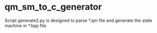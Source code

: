 # qm_sm_to_c_generator

Script generate2.py is designed to parse *.qm file and generate the state machine in *.hpp file.
